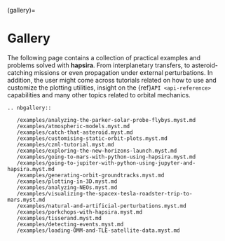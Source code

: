 (gallery)=
# Gallery

The following page contains a collection of practical examples and problems solved with **hapsira**. From interplanetary transfers, to asteroid-catching missions or even propagation under external perturbations. In addition, the user might come across tutorials related on how to use and customize the plotting utilities, insight on the {ref}`API <api-reference>` capabilities and many other topics related to orbital mechanics.

```{eval-rst}
.. nbgallery::

   /examples/analyzing-the-parker-solar-probe-flybys.myst.md
   /examples/atmospheric-models.myst.md
   /examples/catch-that-asteroid.myst.md
   /examples/customising-static-orbit-plots.myst.md
   /examples/czml-tutorial.myst.md
   /examples/exploring-the-new-horizons-launch.myst.md
   /examples/going-to-mars-with-python-using-hapsira.myst.md
   /examples/going-to-jupiter-with-python-using-jupyter-and-hapsira.myst.md
   /examples/generating-orbit-groundtracks.myst.md
   /examples/plotting-in-3D.myst.md
   /examples/analyzing-NEOs.myst.md
   /examples/visualizing-the-spacex-tesla-roadster-trip-to-mars.myst.md
   /examples/natural-and-artificial-perturbations.myst.md
   /examples/porkchops-with-hapsira.myst.md
   /examples/tisserand.myst.md
   /examples/detecting-events.myst.md
   /examples/loading-OMM-and-TLE-satellite-data.myst.md

```
